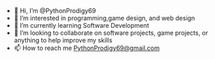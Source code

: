 - 👋 Hi, I’m @PythonProdigy69
- 👀 I’m interested in programming,game design, and web design
- 🌱 I’m currently learning Software Development
- 💞️ I’m looking to collaborate on software projects, game projects, or anything to help improve my skills
- 📫 How to reach me PythonProdigy69@gmail.com

<!---
PythonProdigy69/PythonProdigy69 is a ✨ special ✨ repository because its `README.md` (this file) appears on your GitHub profile.
You can click the Preview link to take a look at your changes.
--->
